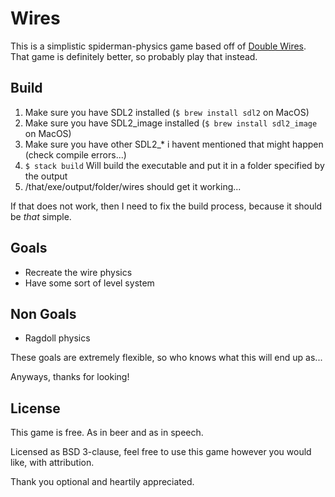 # Wires #

This is a simplistic spiderman-physics game based off of
[Double Wires](http://www.freewebarcade.com/game/double-wires/).
That game is definitely better, so probably play that instead.

## Build ##

1. Make sure you have SDL2 installed (`$ brew install sdl2` on MacOS)
2. Make sure you have SDL2_image installed (`$ brew install sdl2_image` on MacOS)
3. Make sure you have other SDL2_* i havent mentioned that might happen (check compile errors...)
3. `$ stack build` Will build the executable and put it in a folder specified by the output
4. /that/exe/output/folder/wires should get it working...

If that does not work, then I need to fix the build process, because it should be _that_ simple.

## Goals ##

* Recreate the wire physics
* Have some sort of level system

## Non Goals ##

* Ragdoll physics

These goals are extremely flexible, so who knows what this will end up as...

Anyways, thanks for looking!

## License ##

This game is free. As in beer and as in speech.

Licensed as BSD 3-clause, feel free to use this game however you would like, with attribution.

Thank you optional and heartily appreciated.

